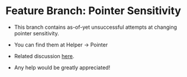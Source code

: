 # Feature Branch: Pointer Sensitivity

- This branch contains as-of-yet unsuccessful attempts at changing pointer sensitivity.

- You can find them at Helper -> Pointer

- Related discussion [here](https://github.com/noah-nuebling/mac-mouse-fix/issues/14).

- Any help would be greatly appreciated!

